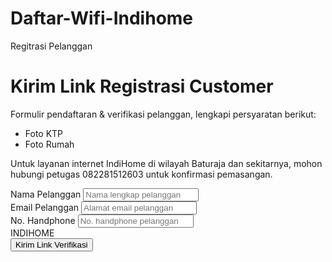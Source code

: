 # Daftar-Wifi-Indihome
Regitrasi Pelanggan
<html lang="en">
<head>
    <meta charset="UTF-8">
    <meta name="viewport" content="width=device-width, initial-scale=1.0">
    <title>Customer Registration Link</title>
    <script src="https://cdn.tailwindcss.com"></script>
</head>
<body class="bg-gray-100 flex items-center justify-center min-h-screen">
    <div class="w-full max-w-md bg-white p-6 rounded-lg shadow-md">
        <h1 class="text-center text-xl font-bold mb-4">Kirim Link Registrasi Customer</h1>
        <div class="bg-blue-600 text-white p-4 rounded-lg mb-4">
            <p>Formulir pendaftaran & verifikasi pelanggan, lengkapi persyaratan berikut:</p>
            <ul class="list-disc list-inside">
                <li>Foto KTP</li>
                <li>Foto Rumah</li>
            </ul>
            <p class="mt-2">Untuk layanan internet IndiHome di wilayah Baturaja dan sekitarnya, mohon hubungi petugas <span class="font-bold">082281512603</span> untuk konfirmasi pemasangan.</p>
        </div>
        <form>
            <div class="mb-4">
                <label class="block text-gray-700 mb-2" for="nama">Nama Pelanggan</label>
                <input class="w-full px-3 py-2 border rounded-lg" type="text" id="nama" placeholder="Nama lengkap pelanggan">
            </div>
            <div class="mb-4">
                <label class="block text-gray-700 mb-2" for="email">Email Pelanggan</label>
                <input class="w-full px-3 py-2 border rounded-lg" type="email" id="email" placeholder="Alamat email pelanggan">
            </div>
            <div class="mb-4">
                <label class="block text-gray-700 mb-2" for="phone">No. Handphone</label>
                <input class="w-full px-3 py-2 border rounded-lg" type="text" id="phone" placeholder="No. handphone pelanggan">
            </div>
            <div class="text-center text-red-600 font-bold mb-4">INDIHOME</div>
            <button class="w-full bg-blue-600 text-white py-2 rounded-lg">Kirim Link Verifikasi</button>
        </form>
    </div>
</body>
</html>